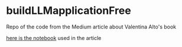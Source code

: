 # buildLLMapplicationFree
Repo of the code from the Medium article about Valentina Alto's book

[here is the notebook](https://github.com/fabiomatricardi/buildLLMapplicationFree/blob/main/Learn_LangChain_GradioLLM_FreeAI_Agents.ipynb) used in the article

